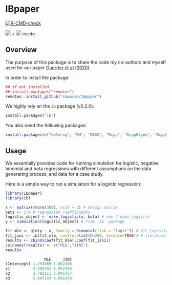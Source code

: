 # IBpaper

  [![R-CMD-check](https://github.com/samorso/IBpaper/workflows/R-CMD-check/badge.svg)](https://github.com/samorso/IBpaper/actions)

<img src="https://img.shields.io/badge/C%2B%2B-00599C?style=for-the-badge&logo=c%2B%2B&logoColor=white"> + <img src="https://img.shields.io/badge/R-276DC3?style=for-the-badge&logo=r&logoColor=white"> inside

## Overview 

The purpose of this package is to share the code my co-authors and myself used for our paper [Guerrier et
al (2020)](https://arxiv.org/pdf/2002.08757.pdf).

In order to install the package:

``` r
## if not installed
## install.packages("remotes")
remotes::install_github("samorso/IBpaper")
```

We highly rely on the `ib` package (v0.2.0): 

``` r
install.packages("ib")
```

You also need the following packages:
``` r
install.packages(c("betareg", "BH", "MASS", "Rcpp", "RcppEigen", "RcppNumerical"))
```

## Usage 
We essentially provides code for running simulation for logistic,
negative binomial and beta regressions with different assumptions on the data generating process, and data for a case study.

Here is a simple way to run a simulation for a logistic regression:
``` r
library(IBpaper)
library(ib)

x <- matrix(rnorm(300), ncol = 3) # design matrix
beta <- 1:4 # regression coefficients
logistic_object <- make_logistic(x, beta) # see ?`make_logistic`
y <- simulation(logistic_object) # from `ib` package

fit_mle <- glm(y ~ x, family = binomial(link = "logit")) # fit logistic regression
fit_jini <- ib(fit_mle, control=list(H=200, verbose=TRUE)) # iterative bootstrap procedure from `ib` package
results <- cbind(coef(fit_mle),coef(fit_jini))
colnames(results) <- c("MLE","JINI")
results
```

``` r
                 MLE     JINI
(Intercept) 1.294089 1.062380
x1          2.309151 1.952350
x2          3.793111 3.045767
x3          5.045143 4.091039
```

